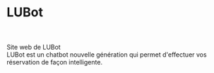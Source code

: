 # LUBot <br/><br/>
Site web de LUBot <br/>
LUBot est un chatbot nouvelle génération qui permet d'effectuer vos réservation de façon intelligente.

